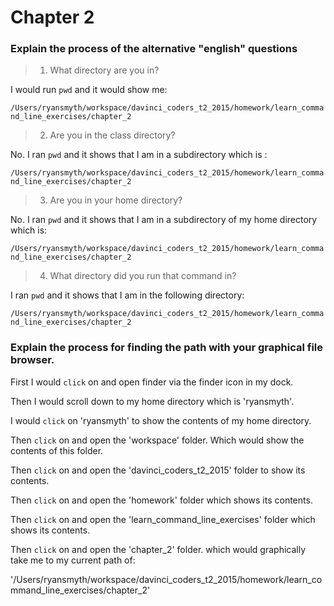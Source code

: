 # Chapter 2

### Explain the process of the alternative "english" questions

> 1) What directory are you in?

I would run `pwd` and it would show me: 

`/Users/ryansmyth/workspace/davinci_coders_t2_2015/homework/learn_command_line_exercises/chapter_2`

> 2) Are you in the class directory?

No. I ran `pwd` and it shows that I am in a subdirectory which is :
 
`/Users/ryansmyth/workspace/davinci_coders_t2_2015/homework/learn_command_line_exercises/chapter_2`

> 3) Are you in your home directory?

No. I ran `pwd` and it shows that I am in a subdirectory of my home directory which is:

`/Users/ryansmyth/workspace/davinci_coders_t2_2015/homework/learn_command_line_exercises/chapter_2`

> 4) What directory did you run that command in?

I ran `pwd` and it shows that I am in the following directory:

`/Users/ryansmyth/workspace/davinci_coders_t2_2015/homework/learn_command_line_exercises/chapter_2`


### Explain the process for finding the path with your graphical file browser.

First I would `click` on and open finder via the finder icon in my dock.

Then I would scroll down to my home directory which is 'ryansmyth'.

I would `click` on 'ryansmyth' to show the contents of my home directory.

Then `click` on and open the 'workspace' folder. Which would show the contents of this folder.

Then `click` on and open the 'davinci_coders_t2_2015' folder to show its contents.

Then `click` on and open the 'homework' folder which shows its contents.

Then `click` on and open the 'learn_command_line_exercises' folder which shows its contents.

Then `click` on and open the 'chapter_2' folder. which would graphically take me to my current path of:

'/Users/ryansmyth/workspace/davinci_coders_t2_2015/homework/learn_command_line_exercises/chapter_2'
